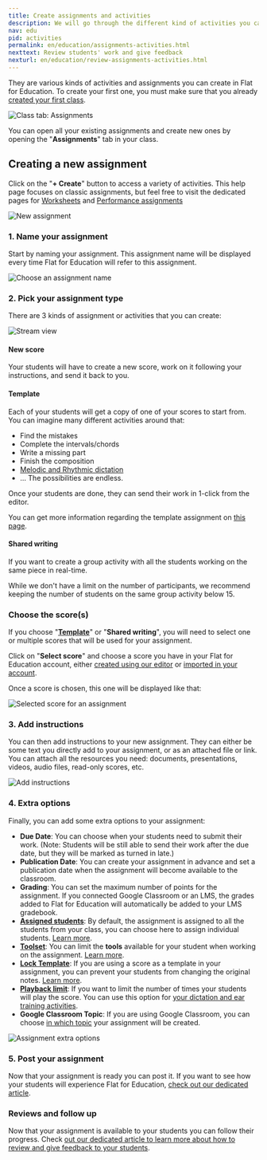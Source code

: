 ```yaml
---
title: Create assignments and activities
description: We will go through the different kind of activities you can achieve on Flat for Education with your students
nav: edu
pid: activities
permalink: en/education/assignments-activities.html
nexttext: Review students' work and give feedback
nexturl: en/education/review-assignments-activities.html
---
```


They are various kinds of activities and assignments you can create in Flat for Education. To create your first one, you must make sure that you already [created your first class](/help/en/education/create-new-class.html).

![Class tab: Assignments](/help/assets/img/edu/class-tab-assignments.png)

You can open all your existing assignments and create new ones by opening the "**Assignments**" tab in your class.

## Creating a new assignment

Click on the "**+ Create**" button to access a variety of activities. This help page focuses on classic assignments, but feel free to visit the dedicated pages for [Worksheets](/help/en/education/worksheet.html) and [Performance assignments](/help/en/education/performance-assignments.html)

![New assignment](/help/assets/img/edu/class-new-assignment-btn.png)

### 1. Name your assignment

Start by naming your assignment. This assignment name will be displayed every time Flat for Education will refer to this assignment.

![Choose an assignment name](/help/assets/img/edu/class-new-assignment-name.png)

### 2. Pick your assignment type

There are 3 kinds of assignment or activities that you can create:

![Stream view](/help/assets/img/edu/class-new-assignment-pick-type.png)

#### New score

Your students will have to create a new score, work on it following your instructions, and send it back to you.

#### Template

Each of your students will get a copy of one of your scores to start from. You can imagine many different activities around that:

* Find the mistakes
* Complete the intervals/chords
* Write a missing part
* Finish the composition
* [Melodic and Rhythmic dictation](/help/en/education/dictation.html)
* ... The possibilities are endless.

Once your students are done, they can send their work in 1-click from the editor.

You can get more information regarding the template assignment on [this page](/help/en/education/templates.html).

#### Shared writing

If you want to create a group activity with all the students working on the same piece in real-time.

While we don't have a limit on the number of participants, we recommend keeping the number of students on the same group activity below 15.

### Choose the score(s)

If you choose "**[Template](/help/en/education/templates.html)**" or "**Shared writing**", you will need to select one or multiple scores that will be used for your assignment.

Click on "**Select score**" and choose a score you have in your Flat for Education account, either [created using our editor](/help/en/music-notation-software/create-your-first-music-score.html) or [imported in your account](/help/en/music-notation-software/import.html).

Once a score is chosen, this one will be displayed like that:

![Selected score for an assignment](/help/assets/img/edu/class-new-assignment-picked-score.png)

### 3. Add instructions

You can then add instructions to your new assignment. They can either be some text you directly add to your assignment, or as an attached file or link. You can attach all the resources you need: documents, presentations, videos, audio files, read-only scores, etc.

![Add instructions](/help/assets/img/edu/class-new-assignment-instructions.png)

### 4. Extra options

Finally, you can add some extra options to your assignment:

* **Due Date**: You can choose when your students need to submit their work. (Note: Students will be still able to send their work after the due date, but they will be marked as turned in late.)
* **Publication Date**: You can create your assignment in advance and set a publication date when the assignment will become available to the classroom.
* **Grading**: You can set the maximum number of points for the assignment. If you connected Google Classroom or an LMS, the grades added to Flat for Education will automatically be added to your LMS gradebook.
* **[Assigned students](/help/en/education/assign-individual-students.html)**: By default, the assignment is assigned to all the students from your class, you can choose here to assign individual students. [Learn more](/help/en/education/assign-individual-students.html).
* **[Toolset](/help/en/education/toolset.html)**: You can limit the **tools** available for your student when working on the assignment. [Learn more](/help/en/education/toolset.html).
* **[Lock Template](/help/en/education/templates.html#locking-template)**: If you are using a score as a template in your assignment, you can prevent your students from changing the original notes. [Learn more](/help/en/education/templates.html#locking-template).
* **[Playback limit](/help/en/education/dictation.html#3-create-the-assignment)**: If you want to limit the number of times your students will play the score. You can use this option for [your dictation and ear training activities](/help/en/education/dictation.html).
* **Google Classroom Topic**: If you are using Google Classroom, you can choose [in which topic](https://support.google.com/edu/classroom/answer/9093681) your assignment will be created.

![Assignment extra options](/help/assets/img/edu/class-new-assignment-extras.png)

### 5. Post your assignment

Now that your assignment is ready you can post it. If you want to see how your students will experience Flat for Education, [check out our dedicated article](/help/en/education/student-view.html).

### Reviews and follow up

Now that your assignment is available to your students you can follow their progress. Check [out our dedicated article to learn more about how to review and give feedback to your students](/help/en/education/review-assignments-activities.html).

